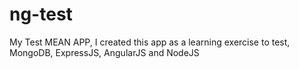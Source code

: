 # ng-test
My Test MEAN APP,
I created this app as a learning exercise to test, MongoDB, ExpressJS, AngularJS and NodeJS
